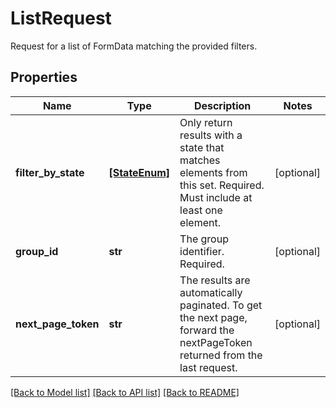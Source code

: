 # ListRequest

Request for a list of FormData matching the provided filters.
## Properties
Name | Type | Description | Notes
------------ | ------------- | ------------- | -------------
**filter_by_state** | [**[StateEnum]**](StateEnum.md) | Only return results with a state that matches elements from this set. Required. Must include at least one element.  | [optional] 
**group_id** | **str** | The group identifier. Required. | [optional] 
**next_page_token** | **str** | The results are automatically paginated. To get the next page, forward the nextPageToken returned from the last request.  | [optional] 

[[Back to Model list]](../README.md#documentation-for-models) [[Back to API list]](../README.md#documentation-for-api-endpoints) [[Back to README]](../README.md)


